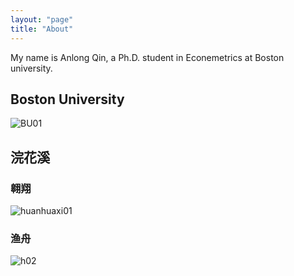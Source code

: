 ```yaml
---
layout: "page"
title: "About"
---
```


My name is Anlong Qin, a Ph.D. student in Econemetrics at Boston university.

## Boston University
![BU01](http://smartcollegeplanning.org/wp-content/uploads/2009/07/Boston-University1.jpg)

## 浣花溪
### 翱翔
![huanhuaxi01](https://raw.githubusercontent.com/YUNYISHENG/episode/gh-pages/_assets/images/huanhuaxi_001.jpg)

### 渔舟
![h02](https://github.com/YUNYISHENG/episode/blob/gh-pages/_assets/images/huanhuaxi_002.jpg?raw=true)
